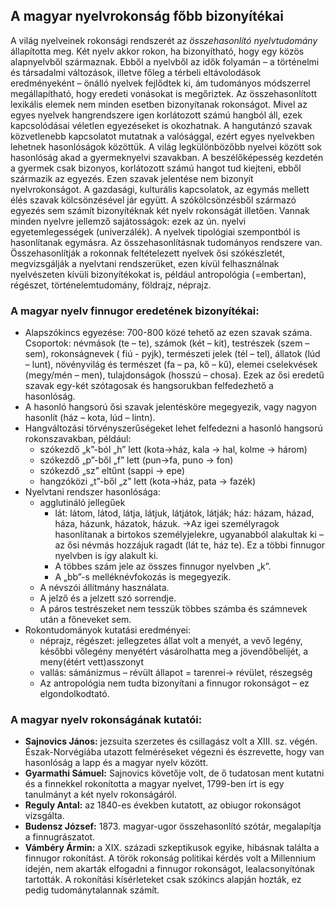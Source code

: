 A magyar nyelvrokonság főbb bizonyítékai
----------------------------------------

A világ nyelveinek rokonsági rendszerét az _összehasonlító nyelvtudomány_ állapította meg. Két nyelv akkor rokon, ha bizonyítható, hogy egy közös alapnyelvből származnak. Ebből a nyelvből az idők folyamán – a történelmi és társadalmi változások, illetve főleg a térbeli eltávolodások eredményeként – önálló nyelvek fejlődtek ki, ám tudományos módszerrel megállapítható, hogy eredeti vonásokat is megőriztek.
Az összehasonlított lexikális elemek nem minden esetben bizonyítanak rokonságot. Mivel az egyes nyelvek hangrendszere igen korlátozott számú hangból áll, ezek kapcsolódásai véletlen egyezéseket is okozhatnak. A hangutánzó szavak közvetlenebb kapcsolatot mutatnak a valósággal, ezért egyes nyelvekben lehetnek hasonlóságok közöttük. A világ legkülönbözőbb nyelvei között sok hasonlóság akad a gyermeknyelvi szavakban. A beszélőképesség kezdetén a gyermek csak bizonyos, korlátozott számú hangot tud kiejteni, ebből származik az egyezés. Ezen szavak jelentése nem bizonyít nyelvrokonságot. A gazdasági, kulturális kapcsolatok, az egymás mellett élés szavak kölcsönzésével jár együtt. A szókölcsönzésből származó egyezés sem számít bizonyítéknak két nyelv rokonságát illetően. Vannak minden nyelvre jellemző sajátosságok: ezek az ún. nyelvi egyetemlegességek (univerzálék). A nyelvek tipológiai szempontból is hasonlítanak egymásra.
Az összehasonlításnak tudományos rendszere van. Összehasonlítják a rokonnak feltételezett nyelvek ősi szókészletét, megvizsgálják a nyelvtani rendszerüket, ezen kívül felhasználnak nyelvészeten kívüli bizonyítékokat is, például antropológia (=embertan), régészet, történelemtudomány, földrajz, néprajz.

### A magyar nyelv finnugor eredetének bizonyítékai:
* Alapszókincs egyezése: 700-800 közé tehető az ezen szavak száma. Csoportok: névmások (te – te), számok (két – kit), testrészek (szem – sem), rokonságnevek ( fiú - pyjk), természeti jelek (tél – tel), állatok (lúd – lunt), növényvilág és természet (fa – pa, kő – kű), elemei cselekvések (megy/mén – men), tulajdonságok (hosszú – chosa). Ezek az ősi eredetű szavak egy-két szótagosak és hangsorukban felfedezhető a hasonlóság.
* A hasonló hangsorú ősi szavak jelentésköre megegyezik, vagy nagyon hasonlít (ház – kota, lúd – lintn).
* Hangváltozási törvényszerűségeket lehet felfedezni a hasonló hangsorú rokonszavakban, például:
	* szókezdő „k”-ból „h” lett (kota→ház, kala → hal, kolme → három)
	* szókezdő „p”-ből „f” lett (pun→fa, puno → fon)
	* szókezdő „sz” eltűnt (sappi → epe)
	* hangzóközi „t”-ből „z” lett (kota→ház, pata → fazék)
* Nyelvtani rendszer hasonlósága:
	* agglutináló jellegűek
		* lát: látom, látod, látja, látjuk, látjátok, látják; ház: házam, házad, háza, házunk, házatok, házuk. →Az igei személyragok hasonlítanak a birtokos személyjelekre, ugyanabból alakultak ki – az ősi névmás hozzájuk ragadt (lát te, ház te). Ez a többi finnugor nyelvben is így alakult ki.
		* A többes szám jele az összes finnugor nyelvben „k”.
		* A „bb”-s melléknévfokozás is megegyezik.
	* A névszói állítmány használata.
	* A jelző és a jelzett szó sorrendje.
	* A páros testrészeket nem tesszük többes számba és számnevek után a főneveket sem.
* Rokontudományok kutatási eredményei:
	* néprajz, régészet: jellegzetes állat volt a menyét, a vevő legény, későbbi vőlegény menyétért vásárolhatta meg a jövendőbelijét, a meny(étért vett)asszonyt
	* vallás: sámánizmus – révült állapot = tarenrei→ révület, részegség
	* Az antropológia nem tudta bizonyítani a finnugor rokonságot – ez elgondolkodtató.

### A magyar nyelv rokonságának kutatói:
* __Sajnovics János:__ jezsuita szerzetes és csillagász volt a XIII. sz. végén. Észak-Norvégiába utazott felméréseket végezni és észrevette, hogy van hasonlóság a lapp és a magyar nyelv között.
* __Gyarmathi Sámuel:__ Sajnovics követője volt, de ő tudatosan ment kutatni és a finnekkel rokonította a magyar nyelvet, 1799-ben írt is egy tanulmányt a két nyelv rokonságáról.
* __Reguly Antal:__ az 1840-es években kutatott, az obiugor rokonságot vizsgálta.
* __Budensz József:__ 1873. magyar-ugor összehasonlító szótár, megalapítja a finnugrászatot.
* __Vámbéry Ármin:__ a XIX. századi szkeptikusok egyike, hibásnak találta a finnugor rokonítást. A török rokonság politikai kérdés volt a Millennium idején, nem akarták elfogadni a finnugor rokonságot, lealacsonyítónak tartották. A rokonítási kísérleteket csak szókincs alapján hozták, ez pedig tudománytalannak számít.
